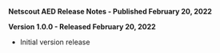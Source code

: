 **Netscout AED Release Notes - Published February 20, 2022**

**Version 1.0.0 - Released February 20, 2022**

* Initial version release